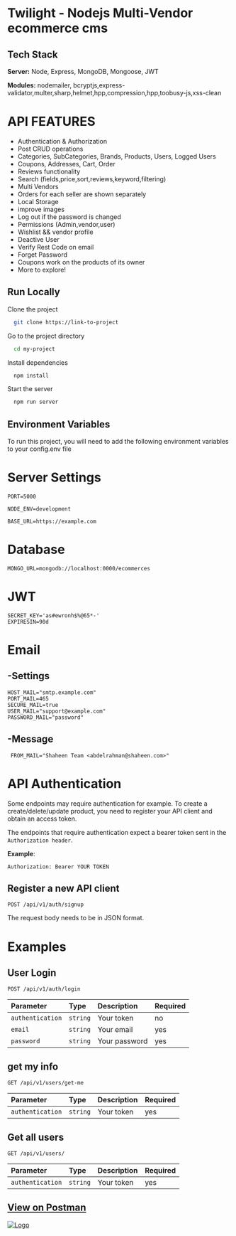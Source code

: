 # **Twilight - Nodejs Multi-Vendor ecommerce cms**

## Tech Stack

**Server:** Node, Express, MongoDB, Mongoose, JWT

**Modules:** nodemailer, bcryptjs,express-validator,multer,sharp,helmet,hpp,compression,hpp,toobusy-js,xss-clean

# API FEATURES

- Authentication & Authorization
- Post CRUD operations
- Categories, SubCategories, Brands, Products, Users, Logged Users
- Coupons, Addresses, Cart, Order
- Reviews functionality
- Search (fields,price,sort,reviews,keyword,filtering)
- Multi Vendors
- Orders for each seller are shown separately
- Local Storage
- improve images
- Log out if the password is changed
- Permissions (Admin,vendor,user)
- Wishlist && vendor profile
- Deactive User
- Verify Rest Code on email
- Forget Password
- Coupons work on the products of its owner
- More to explore!

## Run Locally

Clone the project

```bash
  git clone https://link-to-project
```

Go to the project directory

```bash
  cd my-project
```

Install dependencies

```bash
  npm install
```

Start the server

```bash
  npm run server
```

## Environment Variables

To run this project, you will need to add the following environment variables to your config.env file

# Server Settings
```
PORT=5000

NODE_ENV=development

BASE_URL=https://example.com
```
# Database
```
MONGO_URL=mongodb://localhost:0000/ecommerces
```
# JWT
```
SECRET_KEY='as#ewronh$%@65*-'
EXPIRESIN=90d
```
# Email
## -Settings
```
HOST_MAIL="smtp.example.com"
PORT_MAIL=465
SECURE_MAIL=true
USER_MAIL="support@example.com"
PASSWORD_MAIL="password"
```
## -Message
```
 FROM_MAIL="Shaheen Team <abdelrahman@shaheen.com>"
```
# API Authentication

Some endpoints may require authentication for example. To create a create/delete/update product, you need to register your API client and obtain an access token.

The endpoints that require authentication expect a bearer token sent in the `Authorization header`.

**Example**:

`Authorization: Bearer YOUR TOKEN`

## Register a new API client

```http
POST /api/v1/auth/signup
```

The request body needs to be in JSON format.

# **Examples**

## **User Login**

```http
POST /api/v1/auth/login
```

| Parameter        | Type     | Description   | Required |
| :--------------- | :------- | :------------ | :------- |
| `authentication` | `string` | Your token    | no       |
| `email`          | `string` | Your email    | yes      |
| `password`       | `string` | Your password | yes      |


## **get my info**

```http
GET /api/v1/users/get-me
```

| Parameter        | Type     | Description | Required |
| :--------------- | :------- | :---------- | :------- |
| `authentication` | `string` | Your token  | yes      |

## **Get all users**

```http
GET /api/v1/users/
```

| Parameter        | Type     | Description | Required |
| :--------------- | :------- | :---------- | :------- |
| `authentication` | `string` | Your token  | yes       |

## **[View on Postman](https://www.postman.com/orbital-module-geologist-396425/workspace/abdelrahman-shaheen/collection/19652608-30abf040-9f6d-45f8-b45b-9bdd6a7a4a56?action=share&creator=19652608)**

[![Logo](https://pub-ebc3292441104a07b54e254192a1b246.r2.dev/icons8-postman-is-the-only-complete-api-development-environment-96.png)](https://www.postman.com/orbital-module-geologist-396425/workspace/abdelrahman-shaheen/collection/19652608-30abf040-9f6d-45f8-b45b-9bdd6a7a4a56?action=share&creator=19652608)
